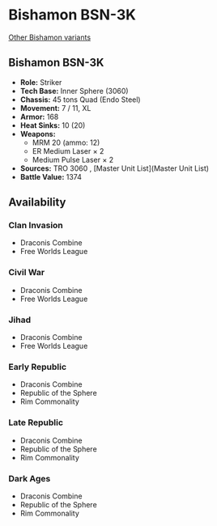 # Bishamon BSN-3K 

[Other Bishamon variants](../bishamon.md) 

## Bishamon BSN-3K 

- **Role:** Striker 
- **Tech Base:** Inner Sphere (3060) 
- **Chassis:** 45 tons Quad (Endo Steel) 
- **Movement:** 7 / 11, XL 
- **Armor:** 168 
- **Heat Sinks:** 10 (20) 
- **Weapons:** 
  - MRM 20 (ammo: 12) 
  - ER Medium Laser × 2 
  - Medium Pulse Laser × 2 
- **Sources:** TRO 3060 , [Master Unit List](Master Unit List) 
- **Battle Value:** 1374 

## Availability 

### Clan Invasion 

- Draconis Combine 
- Free Worlds League 

### Civil War 

- Draconis Combine 
- Free Worlds League 

### Jihad 

- Draconis Combine 
- Free Worlds League 

### Early Republic 

- Draconis Combine 
- Republic of the Sphere 
- Rim Commonality 

### Late Republic 

- Draconis Combine 
- Republic of the Sphere 
- Rim Commonality 

### Dark Ages 

- Draconis Combine 
- Republic of the Sphere 
- Rim Commonality 

